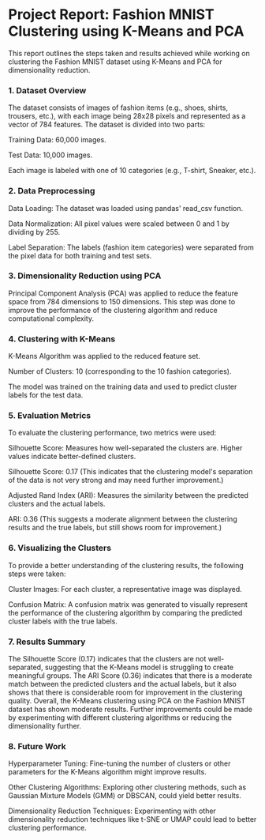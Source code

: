 # Project Report: Fashion MNIST Clustering using K-Means and PCA

This report outlines the steps taken and results achieved while working on clustering the Fashion MNIST dataset using K-Means and PCA for dimensionality reduction.

### 1. Dataset Overview

The dataset consists of images of fashion items (e.g., shoes, shirts, trousers, etc.), with each image being 28x28 pixels and represented as a vector of 784 features. The dataset is divided into two parts:

Training Data: 60,000 images.

Test Data: 10,000 images.

Each image is labeled with one of 10 categories (e.g., T-shirt, Sneaker, etc.).

### 2. Data Preprocessing
Data Loading: The dataset was loaded using pandas' read_csv function.

Data Normalization: All pixel values were scaled between 0 and 1 by dividing by 255.

Label Separation: The labels (fashion item categories) were separated from the pixel data for both training and test sets.

### 3. Dimensionality Reduction using PCA

Principal Component Analysis (PCA) was applied to reduce the feature space from 784 dimensions to 150 dimensions. This step was done to improve the performance of the clustering algorithm and reduce computational complexity.

### 4. Clustering with K-Means

K-Means Algorithm was applied to the reduced feature set.

Number of Clusters: 10 (corresponding to the 10 fashion categories).

The model was trained on the training data and used to predict cluster labels for the test data.

### 5. Evaluation Metrics

To evaluate the clustering performance, two metrics were used:

Silhouette Score: Measures how well-separated the clusters are. Higher values indicate better-defined clusters.

Silhouette Score: 0.17 (This indicates that the clustering model's separation of the data is not very strong and may need further improvement.)

Adjusted Rand Index (ARI): Measures the similarity between the predicted clusters and the actual labels.

ARI: 0.36 (This suggests a moderate alignment between the clustering results and the true labels, but still shows room for improvement.)

### 6. Visualizing the Clusters

To provide a better understanding of the clustering results, the following steps were taken:

Cluster Images: For each cluster, a representative image was displayed.

Confusion Matrix: A confusion matrix was generated to visually represent the performance of the clustering algorithm by comparing the predicted cluster labels with the true labels.

### 7. Results Summary
The Silhouette Score (0.17) indicates that the clusters are not well-separated, suggesting that the K-Means model is struggling to create meaningful groups.
The ARI Score (0.36) indicates that there is a moderate match between the predicted clusters and the actual labels, but it also shows that there is considerable room for improvement in the clustering quality.
Overall, the K-Means clustering using PCA on the Fashion MNIST dataset has shown moderate results. Further improvements could be made by experimenting with different clustering algorithms or reducing the dimensionality further.
### 8. Future Work
Hyperparameter Tuning: Fine-tuning the number of clusters or other parameters for the K-Means algorithm might improve results.

Other Clustering Algorithms: Exploring other clustering methods, such as Gaussian Mixture Models (GMM) or DBSCAN, could yield better results.

Dimensionality Reduction Techniques: Experimenting with other dimensionality reduction techniques like t-SNE or UMAP could lead to better clustering performance.
